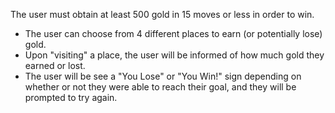 The user must obtain at least 500 gold in 15 moves or less in order to win.
* The user can choose from 4 different places to earn (or potentially lose) gold.
* Upon "visiting" a place, the user will be informed of how much gold they earned or lost. 
* The user will be see a "You Lose" or "You Win!" sign depending on whether or not they were able to reach their goal, and they will be prompted to try again. 
